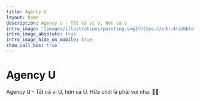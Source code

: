 ```yaml
---
title: Agency U
layout: home
description: Agency U - Tất cả vì U, hơn cả U
intro_image: "[images/illustrations/pointing.svg](https://cdn.dribbble.com/users/2200056/screenshots/17144372/media/48054319860f1b2c46dd47545f2abfdc.jpg?compress=1&resize=1600x1200&vertical=top)"
intro_image_absolute: true
intro_image_hide_on_mobile: true
show_call_box: true
---
```


# Agency U

Agency U - Tất cả vì U, hơn cả U. Hứa chơi là phải vui nha. 🙌🏻
